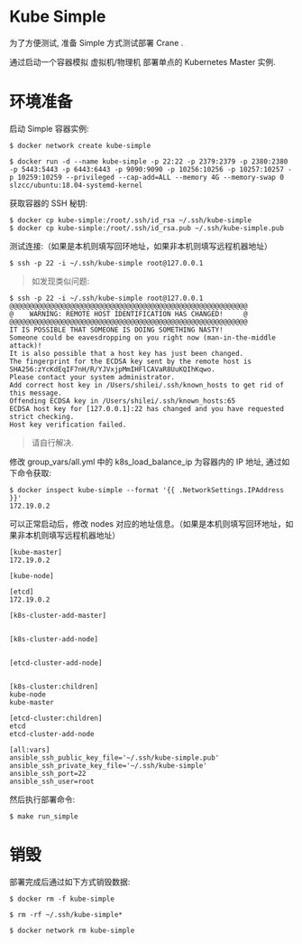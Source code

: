 # Kube Simple

为了方便测试, 准备 Simple 方式测试部署 Crane .

通过启动一个容器模拟 虚拟机/物理机 部署单点的 Kubernetes Master 实例.

# 环境准备

启动 Simple 容器实例:

```
$ docker network create kube-simple

$ docker run -d --name kube-simple -p 22:22 -p 2379:2379 -p 2380:2380 -p 5443:5443 -p 6443:6443 -p 9090:9090 -p 10256:10256 -p 10257:10257 -p 10259:10259 --privileged --cap-add=ALL --memory 4G --memory-swap 0 slzcc/ubuntu:18.04-systemd-kernel
```

获取容器的 SSH 秘钥:

```
$ docker cp kube-simple:/root/.ssh/id_rsa ~/.ssh/kube-simple
$ docker cp kube-simple:/root/.ssh/id_rsa.pub ~/.ssh/kube-simple.pub
```

测试连接:（如果是本机则填写回环地址，如果非本机则填写远程机器地址）

```
$ ssh -p 22 -i ~/.ssh/kube-simple root@127.0.0.1
```

> 如发现类似问题:
```
$ ssh -p 22 -i ~/.ssh/kube-simple root@127.0.0.1
@@@@@@@@@@@@@@@@@@@@@@@@@@@@@@@@@@@@@@@@@@@@@@@@@@@@@@@@@@@
@    WARNING: REMOTE HOST IDENTIFICATION HAS CHANGED!     @
@@@@@@@@@@@@@@@@@@@@@@@@@@@@@@@@@@@@@@@@@@@@@@@@@@@@@@@@@@@
IT IS POSSIBLE THAT SOMEONE IS DOING SOMETHING NASTY!
Someone could be eavesdropping on you right now (man-in-the-middle attack)!
It is also possible that a host key has just been changed.
The fingerprint for the ECDSA key sent by the remote host is
SHA256:zYcKdEqIF7nH/R/YJVxjpMmIHFlCAVaR8UuKQIhKqwo.
Please contact your system administrator.
Add correct host key in /Users/shilei/.ssh/known_hosts to get rid of this message.
Offending ECDSA key in /Users/shilei/.ssh/known_hosts:65
ECDSA host key for [127.0.0.1]:22 has changed and you have requested strict checking.
Host key verification failed.
```

> 请自行解决.

修改 group_vars/all.yml 中的 k8s_load_balance_ip 为容器内的 IP 地址, 通过如下命令获取:

```
$ docker inspect kube-simple --format '{{ .NetworkSettings.IPAddress }}'
172.19.0.2

```

可以正常启动后，修改 nodes 对应的地址信息。（如果是本机则填写回环地址，如果非本机则填写远程机器地址）

```
[kube-master]
172.19.0.2

[kube-node]

[etcd]
172.19.0.2

[k8s-cluster-add-master]


[k8s-cluster-add-node]


[etcd-cluster-add-node]


[k8s-cluster:children]
kube-node
kube-master

[etcd-cluster:children]
etcd
etcd-cluster-add-node

[all:vars]
ansible_ssh_public_key_file='~/.ssh/kube-simple.pub'
ansible_ssh_private_key_file='~/.ssh/kube-simple'
ansible_ssh_port=22
ansible_ssh_user=root
```


然后执行部署命令:

```
$ make run_simple

```

# 销毁

部署完成后通过如下方式销毁数据:

```
$ docker rm -f kube-simple

$ rm -rf ~/.ssh/kube-simple*

$ docker network rm kube-simple
```